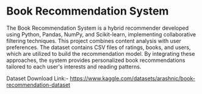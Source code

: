 # Book Recommendation System

The Book Recommendation System is a hybrid recommender developed using Python, Pandas, NumPy, and Scikit-learn, implementing collaborative filtering techniques. This project combines content analysis with user preferences. The dataset contains CSV files of ratings, books, and users, which are utilized to build the recommendation model. By integrating these approaches, the system provides personalized book recommendations tailored to each user's interests and reading patterns. 

Dataset Download Link:- https://www.kaggle.com/datasets/arashnic/book-recommendation-dataset
